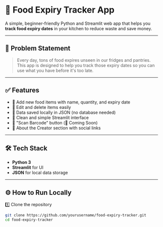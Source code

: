 # 🧊 Food Expiry Tracker App

A simple, beginner-friendly Python and Streamlit web app that helps you **track food expiry dates** in your kitchen to reduce waste and save money.

---

## 🌟 Problem Statement

> Every day, tons of food expires unseen in our fridges and pantries. This app is designed to help you track those expiry dates so you can use what you have before it's too late.

---

## ✅ Features

- 📌 Add new food items with name, quantity, and expiry date
- 📝 Edit and delete items easily
- 💾 Data saved locally in JSON (no database needed)
- 🧭 Clean and simple Streamlit interface
- 🎯 "Scan Barcode" button (🚀 Coming Soon)
- 📜 About the Creator section with social links
  

---



## 🛠️ Tech Stack

- **Python 3**
- **Streamlit** for UI
- **JSON** for local data storage

---

## ⚙️ How to Run Locally

1️⃣ Clone the repository
```bash
git clone https://github.com/yourusername/food-expiry-tracker.git
cd food-expiry-tracker
